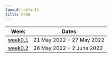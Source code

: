 ```yaml
---
layout: default
title: home
---
```


|Week| Dates|
|---------|-------------------------|
| [week0.1](/gsoc/weeks/week0.1) |21 May 2022 - 27 May 2022 
| [week0.2](/gsoc/weeks/week0.2) |28 May 2022 - 2 June 2022 

